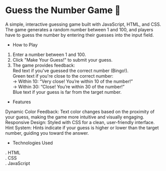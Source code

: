 # Guess the Number Game 🎲
A simple, interactive guessing game built with JavaScript, HTML, and CSS. The game generates a random number between 1 and 100, and players have to guess the number by entering their guesses into the input field.

- How to Play

1. Enter a number between 1 and 100.
2. Click "Make Your Guess!" to submit your guess.
3. The game provides feedback:<br>
Red text if you've guessed the correct number (Bingo!).<br>
Green text if you're close to the correct number:<br>
  -> Within 10: “Very close! You’re within 10 of the number!”<br>
  -> Within 30: “Close! You’re within 30 of the number!”<br>
Blue text if your guess is far from the target number.


- Features

Dynamic Color Feedback: Text color changes based on the proximity of your guess, making the game more intuitive and visually engaging.
Responsive Design: Styled with CSS for a clean, user-friendly interface.
Hint System: Hints indicate if your guess is higher or lower than the target number, guiding you toward the answer.

- Technologies Used

. HTML<br>
. CSS<br>
. JavaScript<br>
